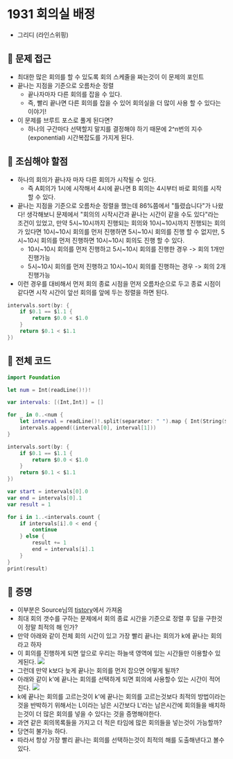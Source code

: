 # 1931 회의실 배정
- 그리디 (라인스위핑)

## 🍎 문제 접근
- 최대한 많은 회의를 할 수 있도록 회의 스케줄을 짜는것이 이 문제의 포인트
- 끝나는 지점을 기준으로 오름차순 정렬
    - 끝나자마자 다른 회의를 잡을 수 있다.
    - 즉, 빨리 끝나면 다른 회의를 잡을 수 있어 회의실을 더 많이 사용 할 수 있다는 이야기!
- 이 문제를 브루트 포스로 풀게 된다면?
    - 하나의 구간마다 선택할지 말지를 결정해야 하기 때문에 2^n번의 지수(exponential) 시간복잡도를 가지게 된다.

## 🍎 조심해야 할점
- 하나의 회의가 끝나자 마자 다른 회의가 시작될 수 있다.
    - 즉 A회의가 1시에 시작해서 4시에 끝나면 B 회의는 4시부터 바로 회의를 시작할 수 있다.
- 끝나는 지점을 기준으로 오름차순 정렬을 했는데 86%쯤에서 "틀렸습니다"가 나왔다! 생각해보니 문제에서 "회의의 시작시간과 끝나는 시간이 같을 수도 있다"라는 조건이 있었고, 만약 5시~10시까지 진행되는 회의와 10시~10시까지 진행되는 회의가 있다면 10시~10시 회의를 먼저 진행하면 5시~10시 회의를 진행 할 수 없지만, 5시~10시 회의를 먼저 진행하면 10시~10시 회의도 진행 할 수 있다.
    - 10시~10시 회의를 먼저 진행하고 5시~10시 회의를 진행한 경우 -> 회의 1개만 진행가능
    - 5시~10시 회의를 먼저 진행하고 10시~10시 회의를 진행하는 경우 -> 회의 2개 진행가능
- 이런 경우를 대비해서 먼저 회의 종료 시점을 먼저 오름차순으로 두고 종료 시점이 같다면 시작 시간이 앞선 회의를 앞에 두는 정렬을 하면 된다.
```swift
intervals.sort(by: {
    if $0.1 == $1.1 {
        return $0.0 < $1.0
    }
    return $0.1 < $1.1
})
```

## 🍎 전체 코드
```swift
import Foundation

let num = Int(readLine()!)!

var intervals: [(Int,Int)] = []

for _ in 0..<num {
    let interval = readLine()!.split(separator: " ").map { Int(String($0))! }
    intervals.append((interval[0], interval[1]))
}

intervals.sort(by: {
    if $0.1 == $1.1 {
        return $0.0 < $1.0
    }
    return $0.1 < $1.1
})

var start = intervals[0].0
var end = intervals[0].1
var result = 1

for i in 1..<intervals.count {
    if intervals[i].0 < end {
        continue
    } else {
        result += 1
        end = intervals[i].1
    }
}
print(result)
```

## 🍎 증명
- 이부분은 Source님의 [tistory](https://source-sc.tistory.com/59)에서 가져옴
- 최대 회의 갯수를 구하는 문제에서 회의 종료 시간을 기준으로 정렬 후 답을 구한것이 정말 최적의 해 인가?
- 만약 아래와 같이 전체 회의 시간이 있고 가장 빨리 끝나는 회의가 k에 끝나는 회의라고 하자
- 이 회의를 진행하게 되면 앞으로 우리는 하늘색 영역에 있는 시간들만 이용할수 있게된다.
![](https://i.imgur.com/SKaOQnS.png)
- 그런데 만약 k보다 늦게 끝나는 회의를 먼저 잡으면 어떻게 될까?
- 아래와 같이 k'에 끝나는 회의를 선택하게 되면 회의에 사용할수 있는 시간이 적어진다.
![](https://i.imgur.com/zX21Ff6.png)
- k에 끝나는 회의를 고르는것이 k'에 끝나는 회의를 고르는것보다 최적의 방법이라는 것을 반박하기 위해서는 L이라는 남은 시간보다 L'라는 남은시간에 회의들을 배치하는것이 더 많은 회의를 넣을 수 있다는 것을 증명해야한다.
- 과연 같은 회의목록들을 가지고 더 적은 타임에 많은 회의들을 넣는것이 가능할까?
- 당연히 불가능 하다.
- 따라서 항상 가장 빨리 끝나는 회의를 선택하는것이 최적의 해를 도출해낸다고 볼수 있다.
